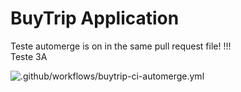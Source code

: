 # BuyTrip Application

Teste automerge is on in the same pull request file!
!!!  
Teste 3A

![.github/workflows/buytrip-ci-automerge.yml](https://github.com/arilsonsantos/trip-application/workflows/.github/workflows/buytrip-ci-automerge.yml/badge.svg?branch=homolog)